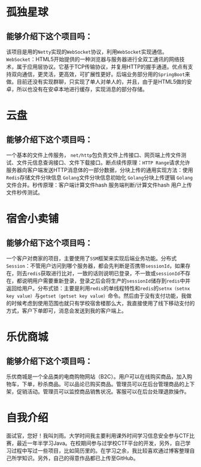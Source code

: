 # 孤独星球

## 能够介绍下这个项目吗：

该项目是用的`Netty`实现的`WebSocket`协议，利用`WebSocket`实现通信。`WebSocket`：HTML5开始提供的一种浏览器与服务器进行全双工通讯的网络技术，属于应用层协议。它基于TCP传输协议，并复用HTTP的握手通道。优点有支持双向通信，更灵活，更高效，可扩展性更好。后端业务部分用的`SpringBoot`来做。目前还没有实现群聊，只实现了单人对单人的，并且，由于是HTML5做的安卓，所以也没有在安卓本地进行缓存，实现消息的部分存储。

# 云盘

## 能够介绍下这个项目吗：

一个基本的文件上传服务， `net/http`包负责文件上传接口、网页端上传文件测试、文件元信息查询接口、文件下载接口。断点续传原理：`HTTP Range`请求允许服务器向客户端发送HTTP消息体的一部分数据，分块上传的通用实现方法：使用`Redis`存储文件分块信息 `Golang`文件分块信息初始化 `Golang`分块上传逻辑 `Golang`文件合并。秒传原理：客户端计算文件hash 服务端判断/计算文件hash 用户上传文件秒传测试。

# 宿舍小卖铺

## 能够介绍下这个项目吗：

一个客户对商家的项目，主要使用了`SSM`框架来实现后端业务功能。分布式`Session`：不管用户访问到哪个服务器，都会先判断是否携带`sessionId`，如果存在，则去`redis`获取进行比对，一致的话则说明已登录，不一致或`sessionId`不存在，都说明用户需要重新登录，登录之后会将生产的`sessionId`储存到`redis`中并返回给用户。分布式锁：主要是利用`redis`的单线程特性和`redis`的`setnx（setnx key value）`与`getset（getset key value）`命令。然后由于没有支付功能，我做的时候考虑到使用范围也就只有学校宿舍楼那么大，我直接使用了线下移动支付的方式，客户下单即可，消息会发送到我的客户端上。

# 乐优商城

## 能够介绍下这个项目吗：

乐优商城是一个全品类的电商购物网站（B2C）。用户可以在线购买商品，加入购物车，下单，秒杀商品。可以品论已购买商品。管理员可以在后台管理商品的上下架，促销活动。管理员可以监控商品销售状况。客服可以在后台处理退款操作。



# 自我介绍

面试官，您好！我叫刘雨。大学时间我主要利用课外时间学习信息安全参与CTF比赛，最近一年半学习Java。在校期间参与过学校CTF平台的开发，另外，自己学习过程中写过一些项目，比如简历里的。在学习之余，我比较喜欢通过博客整理自己所学知识。另外，自己的得意作品都已上传至GitHub。